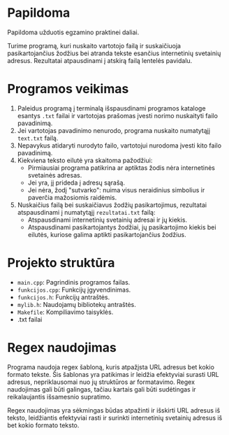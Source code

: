 # Papildoma

Papildoma užduotis egzamino praktinei daliai.

Turime programą, kuri nuskaito vartotojo failą ir suskaičiuoja pasikartojančius žodžius bei atranda tekste esančius internetinių svetainių adresus. 
Rezultatai atpausdinami į atskirą failą lentelės pavidalu.

# Programos veikimas

1. Paleidus programą į terminalą išspausdinami programos kataloge esantys `.txt` failai ir vartotojas prašomas įvesti norimo nuskaityti failo pavadinimą.
2. Jei vartotojas pavadinimo nenurodo, programa nuskaito numatytąjį `text.txt` failą.
3. Nepavykus atidaryti nurodyto failo, vartotojui nurodoma įvesti kito failo pavadinimą.
4. Kiekviena teksto eilutė yra skaitoma pažodžiui:
    - Pirmiausiai programa patikrina ar aptiktas žodis nėra internetinės svetainės adresas.
    - Jei yra, jį prideda į adresų sąrašą.
    - Jei nėra, žodį "sutvarko": nuima visus neraidinius simbolius ir paverčia mažosiomis raidėmis.
5. Nuskaičius failą bei suskaičiavus žodžių pasikartojimus, rezultatai atspausdinami į numatytąjį `rezultatai.txt` failą:
    - Atspausdinami internetinių svetainių adresai ir jų kiekis.
    - Atspausdinami pasikartojantys žodžiai, jų pasikartojimo kiekis bei eilutės, kuriose galima aptikti pasikartojančius žodžius.

# Projekto struktūra

- `main.cpp`: Pagrindinis programos failas.
- `funkcijos.cpp`: Funkcijų įgyvendinimas.
- `funkcijos.h`: Funkcijų antraštės.
- `mylib.h`: Naudojamų bibliotekų antraštės.
- `Makefile`: Kompiliavimo taisyklės.
- .txt failai

# Regex  naudojimas

Programa naudoja regex šabloną, kuris atpažįsta URL adresus bet kokio formato tekste. 
Šis šablonas yra patikimas ir leidžia efektyviai surasti URL adresus, nepriklausomai nuo jų struktūros ar formatavimo. 
Regex naudojimas gali būti galingas, tačiau kartais gali būti sudėtingas ir reikalaujantis išsamesnio supratimo.

Regex naudojimas yra sėkmingas būdas atpažinti ir išskirti URL adresus iš teksto, leidžiantis efektyviai rasti ir surinkti internetinių svetainių adresus iš bet kokio formato teksto.



